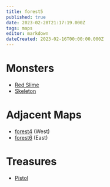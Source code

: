 ```yaml
---
title: forest5
published: true
date: 2023-02-28T21:17:19.000Z
tags: maps
editor: markdown
dateCreated: 2023-02-16T00:00:00.000Z
---
```



# Monsters
 * [Red Slime](/monsters/red-slime)
 * [Skeleton](/monsters/skeleton)

# Adjacent Maps
 * [forest4](/maps/forest4) (West)
 * [forest6](/maps/forest6) (East)

# Treasures
 * [Pistol](/items/pistol)
